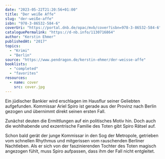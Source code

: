 ```yaml
---
date: "2023-05-22T21:20:56+01:00"
title: "Der weiße Affe"
slug: "der-weiße-affe"
isbn: "978-3-86532-584-6"
coverUri: "https://portal.dnb.de/opac/mvb/cover?isbn=978-3-86532-584-6"
cataloguePermalink: "https://d-nb.info/1130716864"
author: "Kerstin Ehmer"
publishedAt: "2017"
topics:
  - "Krimi"
  - "Berlin"
source: "https://www.pendragon.de/kerstin-ehmer/der-weisse-affe"
booklists:
  - "completed"
  - "favorites"
resources:
  - name: cover
    src: cover.jpg
---
```

Ein jüdischer Bankier wird erschlagen im Hausflur seiner Geliebten aufgefunden. 
Kommissar Ariel Spiro ist gerade aus der Provinz nach Berlin gezogen und 
übernimmt direkt seinen ersten Fall.

Zunächst deuten die Ermittlungen auf ein politisches Motiv hin. Doch auch die 
wohlhabende und exzentrische Familie des Toten gibt Spiro Rätsel auf.

Schon bald gerät der junge Kommissar in den Sog der Metropole, getrieben vom 
schnellen Rhythmus und mitgerissen vom rauschenden Berliner Nachtleben. Als er 
sich von der faszinierenden Tochter des Toten magisch angezogen fühlt, muss 
Spiro aufpassen, dass ihm der Fall nicht entgleitet.